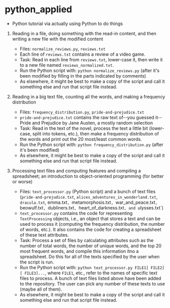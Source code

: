 # python_applied
- Python tutorial via actually using Python to do things

1. Reading in a file, doing something with the read-in content, and then writing a new file with the modified content
    - Files: `normalize_reviews.py`, `reviews.txt`
    - Each line of `reviews.txt` contains a review of a video game.
    - Task: Read in each line from `reviews.txt`, lower-case it, then write it to a new file named `reviews_normalized.txt`.
    - Run the Python script with: `python normalize_reviews.py` (after it's been modified by filling in the parts indicated by comments)
    - As elsewhere, it might be best to make a copy of the script and call it something else and run that script file instead.

2. Reading in a big text file, counting all the words, and making a frequency distribution
    - Files: `frequency_distribution.py`, `pride-and-prejudice.txt`
    - `pride-and-prejudice.txt` contains the raw text of--you guessed it--Pride and Prejudice by Jane Austen, a mostly random selection
    - Task: Read in the text of the novel, process the text a little bit (lower-case, split into tokens, etc.), then make a frequency distribution of the words and print out the 20 most/least common words.
    - Run the Python script with: `python frequency_distribution.py` (after it's been modified)
    - As elsewhere, it might be best to make a copy of the script and call it something else and run that script file instead.

3. Processing text files and computing features and compiling a spreadsheet; an introduction to object-oriented programming (for better or worse)
    - Files: `text_processor.py` (Python script) and a bunch of text files (`pride-and-prejudice.txt`, `alices_adventures_in_wonderland.txt`, `dracula.txt`, emma.txt`, `metamorphosis.txt`, `war_and_peace.txt`, `beowulf.txt`, `dubliners.txt`, `heart_of_darkness.txt`, and `ulysses.txt`)
    - `text_processor.py` contains the code for representing `TextProcessing` objects, i.e., an
    object that stores a text and can be used to process it (computing the frequency distribution, the number of words, etc.). It also contains the code for creating a spreadsheet of these text attributes.
    - Task: Process a set of files by calculating attributes such as the number of total words, the number of unique words, and the top 20 most frequent words, and compile this information itno a spreadsheet. Do this for all of the texts specified by the user when the script is run.
    - Run the Python script with: `python text_processor.py FILE1[ FILE2][ FILE3]...`, where `FILE1`, etc., refer to the names of specific text files to process. A bunch of text files listed above have been added to the repository. The user can pick any number of these texts to use (maybe all of them).
    - As elsewhere, it might be best to make a copy of the script and call it something else and run that script file instead.
